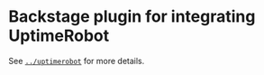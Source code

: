 # Backstage plugin for integrating UptimeRobot

See [`../uptimerobot`](../uptimerobot/README.md) for more details.
